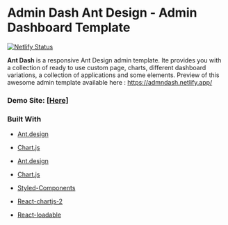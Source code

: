 # Admin Dash Ant Design - Admin Dashboard Template

[![Netlify Status](https://api.netlify.com/api/v1/badges/8a2a6bd5-7900-42b7-b863-2b6580865473/deploy-status)](https://app.netlify.com/sites/admndash/deploys)

**Ant Dash** is a responsive Ant Design admin template. Ite provides you with a collection of ready to use custom page, charts, different dashboard variations, a collection of applications and some elements. Preview of this awesome admin template available here :
https://admndash.netlify.app/


### Demo Site: [[Here]](https://admndash.netlify.app/)

### Built With

- [Ant.design](https://ant.design/)

- [Chart.js](http://www.chartjs.org/)

- [Ant.design](https://ant.design/)

- [Chart.js](http://www.chartjs.org/)

- [Styled-Components](https://www.npmjs.com/package/styled-components)

- [React-chartjs-2](https://github.com/reactchartjs/react-chartjs-2)

- [React-loadable](https://www.npmjs.com/package/react-loadable)


